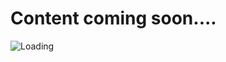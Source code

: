 # Content coming soon....

![Loading](https://media.giphy.com/media/TvLuZ00OIADoQ/giphy.gif?cid=ecf05e475g9jp2eslrv7gr3zrxtl5w758uirerctc14n4l8v&ep=v1_gifs_search&rid=giphy.gif&ct=g)
